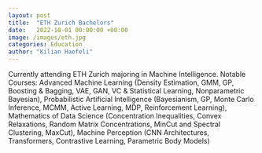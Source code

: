 ```yaml
---
layout: post
title:  "ETH Zurich Bachelors"
date:   2022-10-01 00:00:00 +00:00
image: /images/eth.jpg
categories: Education
author: "Kilian Haefeli"
---
```

Currently attending ETH Zurich majoring in Machine Intelligence.
Notable Courses: Advanced Machine Learning (Density Estimation, GMM, GP, Boosting & Bagging, VAE, GAN, VC & Statistical Learning, Nonparametric Bayesian), Probabilistic Artificial Intelligence (Bayesianism, GP, Monte Carlo Inference, MCMM, Active Learning, MDP, Reinforcement Learning), 
Mathematics of Data Science (Concentration Inequalities, Convex Relaxations, Random Matrix Concentrations, MinCut and Spectral Clustering, MaxCut),
Machine Perception (CNN Architectures, Transformers, Contrastive Learning, Parametric Body Models)